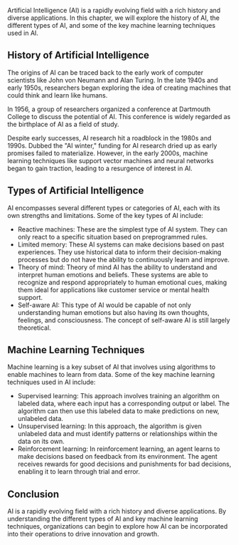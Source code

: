 
Artificial Intelligence (AI) is a rapidly evolving field with a rich history and diverse applications. In this chapter, we will explore the history of AI, the different types of AI, and some of the key machine learning techniques used in AI.

History of Artificial Intelligence
----------------------------------

The origins of AI can be traced back to the early work of computer scientists like John von Neumann and Alan Turing. In the late 1940s and early 1950s, researchers began exploring the idea of creating machines that could think and learn like humans.

In 1956, a group of researchers organized a conference at Dartmouth College to discuss the potential of AI. This conference is widely regarded as the birthplace of AI as a field of study.

Despite early successes, AI research hit a roadblock in the 1980s and 1990s. Dubbed the "AI winter," funding for AI research dried up as early promises failed to materialize. However, in the early 2000s, machine learning techniques like support vector machines and neural networks began to gain traction, leading to a resurgence of interest in AI.

Types of Artificial Intelligence
--------------------------------

AI encompasses several different types or categories of AI, each with its own strengths and limitations. Some of the key types of AI include:

* Reactive machines: These are the simplest type of AI system. They can only react to a specific situation based on preprogrammed rules.
* Limited memory: These AI systems can make decisions based on past experiences. They use historical data to inform their decision-making processes but do not have the ability to continuously learn and improve.
* Theory of mind: Theory of mind AI has the ability to understand and interpret human emotions and beliefs. These systems are able to recognize and respond appropriately to human emotional cues, making them ideal for applications like customer service or mental health support.
* Self-aware AI: This type of AI would be capable of not only understanding human emotions but also having its own thoughts, feelings, and consciousness. The concept of self-aware AI is still largely theoretical.

Machine Learning Techniques
---------------------------

Machine learning is a key subset of AI that involves using algorithms to enable machines to learn from data. Some of the key machine learning techniques used in AI include:

* Supervised learning: This approach involves training an algorithm on labeled data, where each input has a corresponding output or label. The algorithm can then use this labeled data to make predictions on new, unlabeled data.
* Unsupervised learning: In this approach, the algorithm is given unlabeled data and must identify patterns or relationships within the data on its own.
* Reinforcement learning: In reinforcement learning, an agent learns to make decisions based on feedback from its environment. The agent receives rewards for good decisions and punishments for bad decisions, enabling it to learn through trial and error.

Conclusion
----------

AI is a rapidly evolving field with a rich history and diverse applications. By understanding the different types of AI and key machine learning techniques, organizations can begin to explore how AI can be incorporated into their operations to drive innovation and growth.


